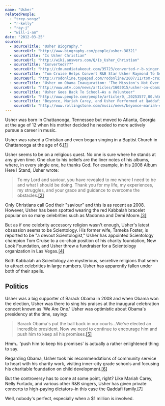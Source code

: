 ```yaml
---
name: "Usher"
relatedPeople:
  - "trey-songz"
  - "r-kelly"
  - "ray-j"
  - "will-i-am"
date: "2012-03-25"
sources:
  - sourceTitle: "Usher Biography."
    sourceUrl: "http://www.biography.com/people/usher-38321"
  - sourceTitle: "Is Usher Christian"
    sourceUrl: "http://wiki.answers.com/Q/Is_Usher_Christian"
  - sourceTitle: "Converted???"
    sourceUrl: "http://cdn.mediatakeout.com/35723/converted-r-b-singer-usher-pulls-a-sammy-davis-jr-looks-to-have-converted-to-judaism.html"
  - sourceTitle: "Tom Cruise Helps Convert R&B Star Usher Raymond To Scientology"
    sourceUrl: "http://rodonline.typepad.com/rodonline/2007/11/tom-cruise-and.html"
  - sourceTitle: "Usher on Obama Inauguration: 'The Mission's Not Over.'"
    sourceUrl: "http://www.mtv.com/news/articles/1603015/usher-on-obama-inauguration-missions-not-over.jhtml"
  - sourceTitle: "Usher Goes Back To School–As a Volunteer"
    sourceUrl: "http://www.people.com/people/article/0,,20253577,00.html"
  - sourceTitle: "Beyonce, Mariah Carey, and Usher Performed at Qaddafi Family Parties"
    sourceUrl: "http://www.rollingstone.com/music/news/beyonce-mariah-carey-and-usher-performed-at-qaddafi-family-parties-20110224"
---
```


Usher was born in Chattanooga, Tennessee but moved to Atlanta, Georgia at the age of 12 when his mother decided he needed to more actively pursue a career in music.

Usher was raised a Christian and even began singing in a Baptist Church in Chattanooga at the age of 6.<a class="source-citation" href="#http://www.biography.com/people/usher-38321" title="Usher Biography.">[1]</a>

Usher seems to be on a religious quest. No one is sure where he stands at any given time. One clue to his beliefs are the liner notes of his albums, where, in every single one, he thanks God. For example, in his 2008 Album Here I Stand, Usher wrote:

>To my Lord and saviour, you have revealed to me where I need to be and what I should be doing. Thank you for my life, my experiences, my struggles, and your grace and guidance to overcome the obstacles.<a class="source-citation" href="#http://wiki.answers.com/Q/Is_Usher_Christian" title="Is Usher Christian">[2]</a>

Only Christians call God their "saviour" and this is as recent as 2008. However, Usher has been spotted wearing the red Kabbalah bracelet popular on so many celebrities such as Madonna and Demi Moore.<a class="source-citation" href="#http://cdn.mediatakeout.com/35723/converted-r-b-singer-usher-pulls-a-sammy-davis-jr-looks-to-have-converted-to-judaism.html" title="Converted???">[3]</a>

But as if one celebrity accessory religion wasn't enough, Usher's latest obsession seems to be Scientology. His former wife, Tameka Foster, is reported to be "a devout Scientologist," Usher has appointed Scientology champion Tom Cruise to a co-chair position of his charity foundation, New Look Foundation, and Usher threw a fundraiser for a Scientology organization in Las Vegas.<a class="source-citation" href="#http://rodonline.typepad.com/rodonline/2007/11/tom-cruise-and.html" title="Tom Cruise Helps Convert R&amp;B Star Usher Raymond To Scientology">[4]</a>

Both Kabbalah an Scientology are mysterious, secretive religions that seem to attract celebrities in large numbers. Usher has apparently fallen under both of their spells.


## Politics

Usher was a big supporter of Barack Obama in 2008 and when Obama won the election, Usher was there to sing his praises at the inaugural celebration concert known as 'We Are One.' Usher was optimistic about Obama's presidency at the time, saying:

>Barack Obama's put the ball back in our courts…We've elected an incredible president. Now we need to continue to encourage him and push him to keep all his promises.<a class="source-citation" href="#http://www.mtv.com/news/articles/1603015/usher-on-obama-inauguration-missions-not-over.jhtml" title="Usher on Obama Inauguration: &apos;The Mission&apos;s Not Over.&apos;">[5]</a>

Hmm.. 'push him to keep his promises' is actually a rather enlightened thing to say.

Regarding Obama, Usher took his recommendations of community service to heart with his charity work, visiting inner-city grade schools and focusing his charitable foundation on child development.<a class="source-citation" href="#http://www.people.com/people/article/0,,20253577,00.html" title="Usher Goes Back To School–As a Volunteer">[6]</a>

But the controversy has to come at some point, right? Like Mariah Carey, Nelly Furtado, and various other R&B singers, Usher has given private concerts to high-paying dictators–in this case the Qaddafi family.<a class="source-citation" href="#http://www.rollingstone.com/music/news/beyonce-mariah-carey-and-usher-performed-at-qaddafi-family-parties-20110224" title="Beyonce, Mariah Carey, and Usher Performed at Qaddafi Family Parties">[7]</a>

Well, nobody's perfect, especially when a $1 million is involved.